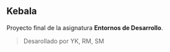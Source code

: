 ## Kebala
Proyecto final de la asignatura **Entornos de Desarrollo**.
>Desarollado por YK, RM, SM


